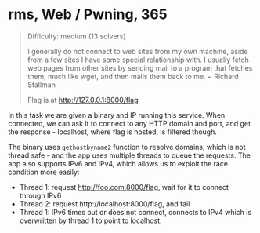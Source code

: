 # rms, Web / Pwning, 365
> Difficulty: medium (13 solvers)
>
> I generally do not connect to web sites from my own machine, aside from a few sites I have some special relationship with. I usually fetch web pages from other sites by sending mail to a program that fetches them, much like wget, and then mails them back to me.
> ~ Richard Stallman
>
> Flag is at http://127.0.0.1:8000/flag

In this task we are given a binary and IP running this service. When connected, we can
ask it to connect to any HTTP domain and port, and get the response - localhost, where flag is hosted,
is filtered
though. 

The binary uses `gethostbyname2` function to resolve domains, which is not thread safe - and the
app uses multiple threads to queue the requests. The app also supports IPv6 and IPv4, which allows
us to exploit the race condition more easily:
* Thread 1: request http://foo.com:8000/flag, wait for it to connect through IPv6
* Thread 2: request http://localhost:8000/flag, and fail
* Thread 1: IPv6 times out or does not connect, connects to IPv4 which is overwritten
  by thread 1 to point to localhost. 
  
